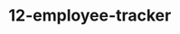 # 12-employee-tracker

<!-- User Story:
AS A business owner
I WANT to be able to view and manage the departments, roles, and employees in my company
SO THAT I can organize and plan my business -->

<!-- Acceptance Criteria:
GIVEN a command-line application that accepts user input
WHEN I start the application
THEN I am presented with the following options: view all departments, view all roles, view all employees, add a department, add a role, add an employee, and update an employee role
WHEN I choose to view all departments
THEN I am presented with a formatted table showing department names and department ids
WHEN I choose to view all roles
THEN I am presented with the job title, role id, the department that role belongs to, and the salary for that role
WHEN I choose to view all employees
THEN I am presented with a formatted table showing employee data, including employee ids, first names, last names, job titles, departments, salaries, and managers that the employees report to
WHEN I choose to add a department
THEN I am prompted to enter the name of the department and that department is added to the database
WHEN I choose to add a role
THEN I am prompted to enter the name, salary, and department for the role and that role is added to the database
WHEN I choose to add an employee
THEN I am prompted to enter the employee’s first name, last name, role, and manager and that employee is added to the database
WHEN I choose to update an employee role
THEN I am prompted to select an employee to update and their new role and this information is updated in the database  -->

<!-- schema should contain the following three tables:

Department -
id: INT PRIMARY KEY
name: VARCHAR(30) to hold department name

Role -
id: INT PRIMARY KEY
title: VARCHAR(30) to hold role title
salary: DECIMAL to hold role salary
department_id: INT to hold reference to department role belongs to

Employee -
id: INT PRIMARY KEY
first_name: VARCHAR(30) to hold employee first name
last_name: VARCHAR(30) to hold employee last name
role_id: INT to hold reference to employee role
manager_id: INT to hold reference to another employee that is manager of the current employee. This field may be null if the employee has no manager. -->

<!-- ***********
You may want to use a separate file containing functions for performing specific SQL queries you'll need to use. A constructor function or class could be helpful for organizing these. You may also want to include a seeds.sql file to pre-populate your database. This will make the development of individual features much easier. -->

<!-- **_ Bonus _**
See if you can add some additional functionality to your application, such as the ability to:

Update employee managers.

View employees by manager.

View employees by department.

Delete departments, roles, and employees.

View the total utilized budget of a department—i.e., the combined salaries of all employees in that department. -->

